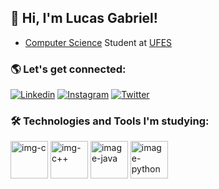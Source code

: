 ## 👨 Hi, I'm Lucas Gabriel!

<ul>
  <li><a href="https://informatica.ufes.br/">Computer Science</a> Student at <a href="https://www.ufes.br/">UFES</a></li>
</ul>

### 🌎 Let's get connected:

[![Linkedin](https://img.shields.io/badge/LinkedIn-0077B5?style=for-the-badge&logo=linkedin&logoColor=white)](https://www.linkedin.com/in/lucas-go-costa/)
[![Instagram](https://img.shields.io/badge/Instagram-E4405F?style=for-the-badge&logo=instagram&logoColor=white)](https://www.instagram.com/lucaass_gaabriel)
[![Twitter](https://img.shields.io/badge/Twitter-1DA1F2?style=for-the-badge&logo=twitter&logoColor=white)](https://twitter.com/lucaass_gabriel)

### 🛠️ Technologies and Tools I'm studying:

<div>
  <img align="center" alt="img-c" height="60" width="60" src="https://cdn.jsdelivr.net/gh/devicons/devicon/icons/c/c-original.svg"/>
  <img align="center" alt="img-c++" height="60" width="60" src="https://cdn.jsdelivr.net/gh/devicons/devicon/icons/cplusplus/cplusplus-original.svg"/>
  <img align="center" alt="image-java" height="60" width="60" src="https://cdn.jsdelivr.net/gh/devicons/devicon/icons/java/java-original-wordmark.svg"/>
  <img align="center" alt="image-python" height="60" width="60" src="https://cdn.jsdelivr.net/gh/devicons/devicon/icons/python/python-original.svg"/>
</div>
